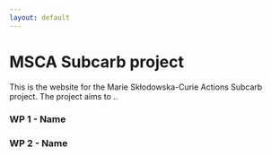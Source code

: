 ```yaml
---
layout: default
---
```


# MSCA Subcarb project

This is the website for the Marie Skłodowska-Curie Actions Subcarb project. The project aims to ..


### WP 1 - Name


### WP 2 - Name
